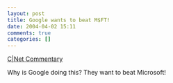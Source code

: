 ```yaml
---
layout: post
title: Google wants to beat M$FT!
date: 2004-04-02 15:11
comments: true
categories: []
---
```

<a href="http://news.com.com/2010-1032-5183646.html?tag=nefd_acpro">C|Net Commentary</a>

Why is Google doing this? They want to beat Microsoft!
